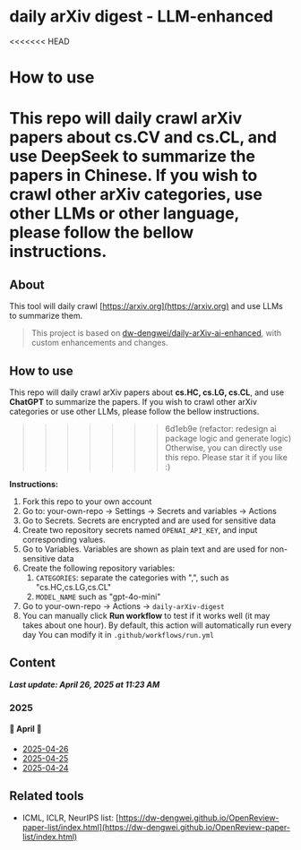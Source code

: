 # daily arXiv digest - LLM-enhanced

<<<<<<< HEAD
# How to use
This repo will daily crawl arXiv papers about **cs.CV and cs.CL**, and use **DeepSeek** to summarize the papers in **Chinese**.
If you wish to crawl other arXiv categories, use other LLMs or other language, please follow the bellow instructions.
=======
## About

This tool will daily crawl [https://arxiv.org](https://arxiv.org) and use LLMs to summarize them.

> This project is based on [dw-dengwei/daily-arXiv-ai-enhanced](https://github.com/dw-dengwei/daily-arXiv-ai-enhanced), with custom enhancements and changes.

## How to use

This repo will daily crawl arXiv papers about **cs.HC, cs.LG, cs.CL**, and use **ChatGPT** to summarize the papers.
If you wish to crawl other arXiv categories or use other LLMs, please follow the bellow instructions.
>>>>>>> 6d1eb9e (refactor: redesign ai package logic and generate logic)
Otherwise, you can directly use this repo. Please star it if you like :)

**Instructions:**

1. Fork this repo to your own account
2. Go to: your-own-repo -> Settings -> Secrets and variables -> Actions
3. Go to Secrets. Secrets are encrypted and are used for sensitive data
4. Create two repository secrets named `OPENAI_API_KEY`, and input corresponding values.
5. Go to Variables. Variables are shown as plain text and are used for non-sensitive data
6. Create the following repository variables:
    1. `CATEGORIES`: separate the categories with ",", such as "cs.HC,cs.LG,cs.CL"
    2. `MODEL_NAME` such as "gpt-4o-mini"
7. Go to your-own-repo -> Actions -> `daily-arXiv-digest`
8. You can manually click **Run workflow** to test if it works well (it may takes about one hour).
By default, this action will automatically run every day
You can modify it in `.github/workflows/run.yml`

## Content

_**Last update: April 26, 2025 at 11:23 AM**_

### 2025

#### 📅 April 🌟

- [2025-04-26](data/2025-04-26.md)
- [2025-04-25](data/2025-04-25.md)
- [2025-04-24](data/2025-04-24.md)


## Related tools

- ICML, ICLR, NeurIPS list: [https://dw-dengwei.github.io/OpenReview-paper-list/index.html](https://dw-dengwei.github.io/OpenReview-paper-list/index.html)
